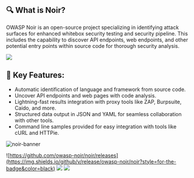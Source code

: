 ## 🔍 What is Noir?
OWASP Noir is an open-source project specializing in identifying attack surfaces for enhanced whitebox security testing and security pipeline. This includes the capability to discover API endpoints, web endpoints, and other potential entry points within source code for thorough security analysis.

![](https://github.com/user-attachments/assets/aaac2800-4220-4ac2-bbe8-02882fa96550)

## 🚀 Key Features:

- Automatic identification of language and framework from source code.
- Uncover API endpoints and web pages with code analysis.
- Lightning-fast results integration with proxy tools like ZAP, Burpsuite, Caido, and more.
- Structured data output in JSON and YAML for seamless collaboration with other tools.
- Command line samples provided for easy integration with tools like cURL and HTTPie.

![noir-banner](https://github.com/owasp-noir/.github/assets/13212227/5d8d2b4a-088f-4b22-9bf9-294f19fc1256)

![https://github.com/owasp-noir/noir/releases](https://img.shields.io/github/v/release/owasp-noir/noir?style=for-the-badge&color=black)
![](https://img.shields.io/github/stars/owasp-noir?style=for-the-badge)
![](https://img.shields.io/badge/Crystal-000000?style=for-the-badge&logo=crystal&logoColor=white)
